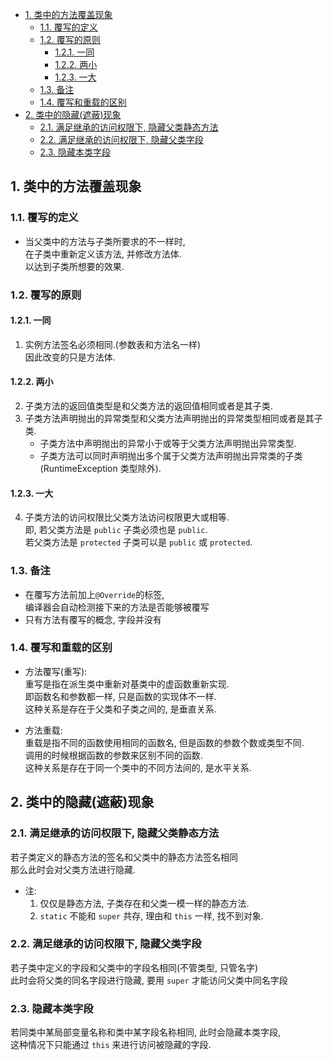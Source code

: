 <!-- TOC -->

- [1. 类中的方法覆盖现象](#1-类中的方法覆盖现象)
  - [1.1. 覆写的定义](#11-覆写的定义)
  - [1.2. 覆写的原则](#12-覆写的原则)
    - [1.2.1. 一同](#121-一同)
    - [1.2.2. 两小](#122-两小)
    - [1.2.3. 一大](#123-一大)
  - [1.3. 备注](#13-备注)
  - [1.4. 覆写和重载的区别](#14-覆写和重载的区别)
- [2. 类中的隐藏(遮蔽)现象](#2-类中的隐藏遮蔽现象)
  - [2.1. 满足继承的访问权限下, 隐藏父类静态方法](#21-满足继承的访问权限下-隐藏父类静态方法)
  - [2.2. 满足继承的访问权限下, 隐藏父类字段](#22-满足继承的访问权限下-隐藏父类字段)
  - [2.3. 隐藏本类字段](#23-隐藏本类字段)

<!-- /TOC -->

## 1. 类中的方法覆盖现象

### 1.1. 覆写的定义
- 当父类中的方法与子类所要求的不一样时,  
  在子类中重新定义该方法, 并修改方法体.  
  以达到子类所想要的效果.

### 1.2. 覆写的原则

#### 1.2.1. 一同  
1. 实例方法签名必须相同.(参数表和方法名一样)  
   因此改变的只是方法体.

#### 1.2.2. 两小  
2. 子类方法的返回值类型是和父类方法的返回值相同或者是其子类.  
3. 子类方法声明抛出的异常类型和父类方法声明抛出的异常类型相同或者是其子类.
   - 子类方法中声明抛出的异常小于或等于父类方法声明抛出异常类型.
   - 子类方法可以同时声明抛出多个属于父类方法声明抛出异常类的子类(RuntimeException 类型除外).

#### 1.2.3. 一大  
4. 子类方法的访问权限比父类方法访问权限更大或相等.  
   即, 若父类方法是 `public` 子类必须也是 `public`.  
   若父类方法是 `protected` 子类可以是 `public` 或 `protected`.

### 1.3. 备注
- 在覆写方法前加上`@Override`的标签,  
  编译器会自动检测接下来的方法是否能够被覆写
- 只有方法有覆写的概念, 字段并没有

### 1.4. 覆写和重载的区别
- 方法覆写(重写):  
  重写是指在派生类中重新对基类中的虚函数重新实现.  
  即函数名和参数都一样, 只是函数的实现体不一样.  
  这种关系是存在于父类和子类之间的, 是垂直关系.

- 方法重载:  
  重载是指不同的函数使用相同的函数名, 但是函数的参数个数或类型不同.  
  调用的时候根据函数的参数来区别不同的函数.  
  这种关系是存在于同一个类中的不同方法间的, 是水平关系.

## 2. 类中的隐藏(遮蔽)现象

### 2.1. 满足继承的访问权限下, 隐藏父类静态方法  
   若子类定义的静态方法的签名和父类中的静态方法签名相同   
   那么此时会对父类方法进行隐藏.
   - 注:  
     1. 仅仅是静态方法, 子类存在和父类一模一样的静态方法.
     2. `static` 不能和 `super` 共存, 理由和 `this` 一样, 找不到对象.

### 2.2. 满足继承的访问权限下, 隐藏父类字段  
   若子类中定义的字段和父类中的字段名相同(不管类型, 只管名字)  
   此时会将父类的同名字段进行隐藏, 要用 `super` 才能访问父类中同名字段  

### 2.3. 隐藏本类字段  
   若同类中某局部变量名称和类中某字段名称相同, 此时会隐藏本类字段,  
   这种情况下只能通过 `this` 来进行访问被隐藏的字段.